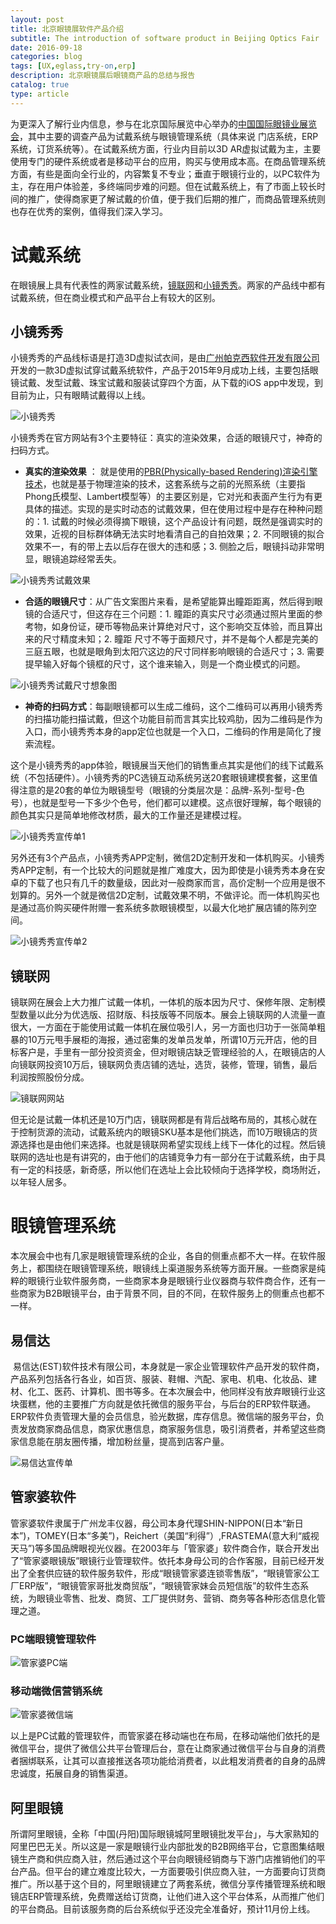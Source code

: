 ```yaml
---
layout: post
title: 北京眼镜展软件产品介绍
subtitle: The introduction of software product in Beijing Optics Fair
date: 2016-09-18
categories: blog
tags: [UX,eglass,try-on,erp]
description: 北京眼镜展后眼镜商产品的总结与报告
catalog: true
type: article
---
```



为更深入了解行业内信息，参与在北京国际展览中心举办的[中国国际眼镜业展览会](http://www.chinaoptics.com/show.asp?name=1196&pd=%CD%A8%D6%AA%B9%AB%B8%E6)，其中主要的调查产品为试戴系统与眼镜管理系统（具体来说 门店系统，ERP系统，订货系统等）。在试戴系统方面，行业内目前以3D AR虚拟试戴为主，主要使用专门的硬件系统或者是移动平台的应用，购买与使用成本高。在商品管理系统方面，有些是面向全行业的，内容繁复不专业；垂直于眼镜行业的，以PC软件为主，存在用户体验差，多终端同步难的问题。但在试戴系统上，有了市面上较长时间的推广，使得商家更了解试戴的价值，便于我们后期的推广，而商品管理系统则也存在优秀的案例，值得我们深入学习。

# 试戴系统

在眼镜展上具有代表性的两家试戴系统，[镜联网](http://www.glasite.com/index.php)和[小镜秀秀](http://xiaojingxiuxiu.com/)。两家的产品线中都有试戴系统，但在商业模式和产品平台上有较大的区别。

## 小镜秀秀

小镜秀秀的产品线标语是打造3D虚拟试衣间，是由[广州帕克西软件开发有限公司](http://xiaojingxiuxiu.com/)开发的一款3D虚拟试穿试戴系统软件，产品于2015年9月成功上线，主要包括眼镜试戴、发型试戴、珠宝试戴和服装试穿四个方面，从下载的iOS app中发现，到目前为止，只有眼睛试戴得以上线。

![小镜秀秀](http://www.andln.com/post_img/OpticsFair_xiaojingxiuxiu.png)

小镜秀秀在官方网站有3个主要特征：真实的渲染效果，合适的眼镜尺寸，神奇的扫码方式。

- **真实的渲染效果** ： 就是使用的[PBR(Physically-based Rendering)渲染引擎技术](http://www.pbrt.org/)，也就是基于物理渲染的技术，这套系统与之前的光照系统（主要指Phong氏模型、Lambert模型等）的主要区别是，它对光和表面产生行为有更具体的描述。实现的是实时动态的试戴效果，但在使用过程中是存在种种问题的：1. 试戴的时候必须得摘下眼镜，这个产品设计有问题，既然是强调实时的效果，近视的目标群体确无法实时地看清自己的自拍效果；2. 不同眼镜的拟合效果不一，有的带上去以后存在很大的违和感；3. 侧脸之后，眼镜抖动非常明显，眼镜追踪经常丢失。

![小镜秀秀试戴效果](http://www.andln.com/post_img/OpticsFair_xiaojingxiuxiu_try_on.png)	

- **合适的眼镜尺寸**：从广告文案图片来看，是希望能算出瞳距距离，然后得到眼镜的合适尺寸，但这存在三个问题：1. 瞳距的真实尺寸必须通过照片里面的参考物，如身份证，硬币等物品来计算绝对尺寸，这个影响交互体验，而且算出来的尺寸精度未知；2. 瞳距 尺寸不等于面颊尺寸，并不是每个人都是完美的三庭五眼，也就是眼角到太阳穴这边的尺寸同样影响眼镜的合适尺寸；3. 需要提早输入好每个镜框的尺寸，这个谁来输入，则是一个商业模式的问题。

![小镜秀秀试戴尺寸想象图](http://www.andln.com/post_img/OpticsFair_xiaojingxiuxiu_try_on_1.png)	
	
- **神奇的扫码方式**：每副眼镜都可以生成二维码，这个二维码可以再用小镜秀秀的扫描功能扫描试戴，但这个功能目前而言其实比较鸡肋，因为二维码是作为入口，而小镜秀秀本身的app定位也就是一个入口，二维码的作用是简化了搜索流程。

这个是小镜秀秀的app体验，眼镜展当天他们的销售重点其实是他们的线下试戴系统（不包括硬件）。小镜秀秀的PC选镜互动系统另送20套眼镜建模套餐，这里值得注意的是20套的单位为眼镜型号（眼镜的分类层次是：品牌-系列-型号-色号），也就是型号一下多少个色号，他们都可以建模。这点很好理解，每个眼镜的颜色其实只是简单地修改材质，最大的工作量还是建模过程。

![小镜秀秀宣传单1](http://www.andln.com/post_img/OpticsFair_xiaojingxiuxiu_dm1.png)

另外还有3个产品点，小镜秀秀APP定制，微信2D定制开发和一体机购买。小镜秀秀APP定制，有一个比较大的问题就是推广难度大，因为即使是小镜秀秀本身在安卓的下载了也只有几千的数量级，因此对一般商家而言，高价定制一个应用是很不划算的。另外一个就是微信2D定制，试戴效果不明，不做评论。而一体机购买也是通过高价购买硬件附赠一套系统多款眼镜模型，以最大化地扩展店铺的陈列空间。

![小镜秀秀宣传单2](http://www.andln.com/post_img/OpticsFair_xiaojingxiuxiu_dm2.png)


## 镜联网

镜联网在展会上大力推广试戴一体机，一体机的版本因为尺寸、保修年限、定制模型数量以此分为优选版、招财版、科技版等不同版本。展会上镜联网的人流量一直很大，一方面在于能使用试戴一体机在展位吸引人，另一方面也归功于一张简单粗暴的10万元甩手展柜的海报，通过密集的发单员发单，所谓10万元开店，他的目标客户是，手里有一部分投资资金，但对眼镜店缺乏管理经验的人，在眼镜店的人向镜联网投资10万后，镜联网负责店铺的选址，选货，装修，管理，销售，最后利润按照股份分成。

![镜联网网站](http://www.andln.com/post_img/OpticsFair_glasite.png)

但无论是试戴一体机还是10万门店，镜联网都是有背后战略布局的，其核心就在于控制货源的流动，试戴系统内的眼镜SKU基本是他们挑选，而10万眼镜店的货源选择也是由他们来选择。也就是镜联网希望实现线上线下一体化的过程。然后镜联网的选址也是有讲究的，由于他们的店铺竞争力有一部分在于试戴系统，由于具有一定的科技感，新奇感，所以他们在选址上会比较倾向于选择学校，商场附近，以年轻人居多。

# 眼镜管理系统

本次展会中也有几家是眼镜管理系统的企业，各自的侧重点都不大一样。在软件服务上，都围绕在眼镜管理系统，眼镜线上渠道服务系统等方面开展。一些商家是纯粹的眼镜行业软件服务商，一些商家本身是眼镜行业仪器商与软件商合作，还有一些商家为B2B眼镜平台，由于背景不同，目的不同，在软件服务上的侧重点也都不一样。

## 易信达

 易信达(EST)软件技术有限公司，本身就是一家企业管理软件产品开发的软件商，产品系列包括各行各业，如百货、服装、鞋帽、汽配、家电、机电、化妆品、建材、化工、医药、计算机、图书等多。在本次展会中，他同样没有放弃眼镜行业这块蛋糕，他的主要推广方向就是依托微信的服务平台，与后台的ERP软件联通。ERP软件负责管理大量的会员信息，验光数据，库存信息。微信端的服务平台，负责发放商家商品信息，商家优惠信息，商家服务信息，吸引消费者，并希望这些商家信息能在朋友圈传播，增加粉丝量，提高到店客户量。

![易信达宣传单](http://www.andln.com/post_img/OpticsFair_InfoEasy.png)
	



## 管家婆软件

管家婆软件隶属于广州龙丰仪器，母公司本身代理SHIN-NIPPON(日本“新日本”)，TOMEY(日本“多美”)，Reichert（美国“利得”）,FRASTEMA(意大利“威视天马”)等多国品牌眼视光仪器。在2003年与「管家婆」软件商合作，联合开发出了“管家婆眼镜版”眼镜行业管理软件。依托本身母公司的合作客服，目前已经开发出了全套供应链的软件服务软件，形成“眼镜管家婆连锁零售版”，“眼镜管家公工厂ERP版”，“眼镜管家哥批发商贸版”，“眼镜管家妹会员短信版”的软件生态系统，为眼镜业零售、批发、商贸、工厂提供财务、营销、商务等各种形态信息化管理之道。

### PC端眼镜管理软件

![管家婆PC端](http://www.andln.com/post_img/OpticsFair_GuanJia.png)

### 移动端微信营销系统

![管家婆微信端](http://www.andln.com/post_img/OpticsFair_GuanJia_Wechat.png)

以上是PC试戴的管理软件，而管家婆在移动端也在布局，在移动端他们依托的是微信平台，提供了微信公共平台管理后台，意在让商家通过微信平台与自身的消费者捆绑联系，让其可以直接推送各项功能给消费者，以此粗发消费者的自身的品牌忠诚度，拓展自身的销售渠道。
	


## 阿里眼镜

所谓阿里眼镜，全称「中国(丹阳)国际眼镜城阿里眼镜批发平台」，与大家熟知的阿里巴巴无关。所以这是一家是眼镜行业内部批发的B2B网络平台，它意图集结眼镜生产商和供应商入驻，然后通过这个平台向眼镜经销商与下游门店推销他们的平台产品。但平台的建立难度比较大，一方面要吸引供应商入驻，一方面要向订货商推广。所以基于这个目的，阿里眼镜建立了两套系统，微信分享传播管理系统和眼镜店ERP管理系统，免费赠送给订货商，让他们进入这个平台体系，从而推广他们的平台商品。目前该服务商的后台系统似乎还没完全准备好，预计11月份上线。

